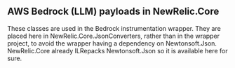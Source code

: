 ## AWS Bedrock (LLM) payloads in NewRelic.Core

These classes are used in the Bedrock instrumentation wrapper.  They are placed here in NewRelic.Core.JsonConverters,
rather than in the wrapper project, to avoid the wrapper having a dependency on Newtonsoft.Json.
NewRelic.Core already ILRepacks Newtonsoft.Json so it is available here for sure.

